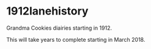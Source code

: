 # 1912lanehistory
Grandma Cookies diairies starting in 1912.

This will take years to complete starting in March 2018.
